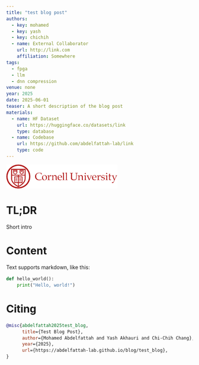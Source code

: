 ```yaml
---
title: "test blog post"
authors:
  - key: mohamed
  - key: yash
  - key: chichih
  - name: External Collaborator
    url: http://link.com
    affiliation: Somewhere
tags:
  - fpga
  - llm
  - dnn compression
venue: none
year: 2025
date: 2025-06-01
teaser: A short description of the blog post 
materials:
  - name: HF Dataset
    url: https://huggingface.co/datasets/link
    type: database
  - name: Codebase
    url: https://github.com/abdelfattah-lab/link
    type: code
---
```


<img src="/imgs/blog/test_blog/test_pic.png" width="300" />

# TL;DR

Short intro

# Content

Text supports markdown, like this:

```python
def hello_world():
    print("Hello, world!")

```



# Citing
```bibtex
@misc{abdelfattah2025test_blog,
      title={Test Blog Post}, 
      author={Mohamed Abdelfattah and Yash Akhauri and Chi-Chih Chang},
      year={2025},
      url={https://abdelfattah-lab.github.io/blog/test_blog}, 
}
```